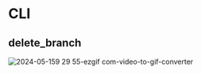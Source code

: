 # CLI

## delete_branch

![2024-05-159 29 55-ezgif com-video-to-gif-converter](https://github.com/sasha1107/cli/assets/78977003/a6376946-97bc-4170-aa71-fad9a540c755)
